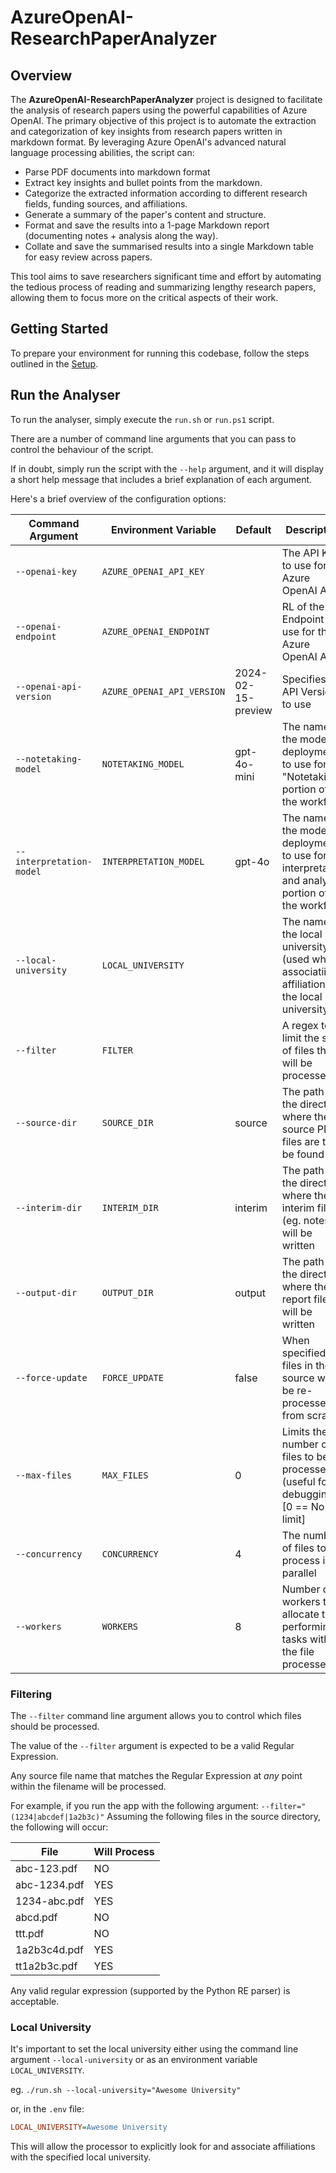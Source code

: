 # AzureOpenAI-ResearchPaperAnalyzer  
  
## Overview  
  
The **AzureOpenAI-ResearchPaperAnalyzer** project is designed to facilitate the analysis of research papers using the powerful capabilities of Azure OpenAI. 
The primary objective of this project is to automate the extraction and categorization of key insights from research papers written in markdown format. 
By leveraging Azure OpenAI's advanced natural language processing abilities, the script can:
  
- Parse PDF documents into markdown format
- Extract key insights and bullet points from the markdown.  
- Categorize the extracted information according to different research fields, funding sources, and affiliations.
- Generate a summary of the paper's content and structure.  
- Format and save the results into a 1-page Markdown report (documenting notes + analysis along the way).
- Collate and save the summarised results into a single Markdown table for easy review across papers.
  
This tool aims to save researchers significant time and effort by automating the tedious process of reading and summarizing lengthy research papers, allowing them to focus more on the critical aspects of their work.  

## Getting Started

To prepare your environment for running this codebase, follow the steps outlined in the [Setup](./SETUP.md).

## Run the Analyser

To run the analyser, simply execute the `run.sh` or `run.ps1` script.

There are a number of command line arguments that you can pass to control the behaviour of the script.

If in doubt, simply run the script with the `--help` argument, and it will display a short help message that includes a brief explanation of each argument.

Here's a brief overview of the configuration options: 

| Command Argument         | Environment Variable       | Default            | Description                                                                                         | 
|--------------------------|----------------------------|--------------------|-----------------------------------------------------------------------------------------------------|
| `--openai-key`           | `AZURE_OPENAI_API_KEY`     | <not specified>    | The API Key to use for the Azure OpenAI API                                                         |
| `--openai-endpoint`      | `AZURE_OPENAI_ENDPOINT`    | <not specified>    | RL of the API Endpoint to use for the Azure OpenAI API                                              |
| `--openai-api-version`   | `AZURE_OPENAI_API_VERSION` | 2024-02-15-preview | Specifies the API Version to use                                                                    |
| `--notetaking-model`     | `NOTETAKING_MODEL`         | gpt-4o-mini        | The name of the model deployment to use for the "Notetaking" portion of the workflow                | 
| `--interpretation-model` | `INTERPRETATION_MODEL`     | gpt-4o             | The name of the model deployment to use for the interpretation and analysis portion of the workflow |
| `--local-university`     | `LOCAL_UNIVERSITY`         | <not specified>    | The name of the local university (used when associatiing affiliations to the local university)      | 
| `--filter`               | `FILTER`                   | <not specified>    | A regex to limit the set of files that will be processed                                            | 
| `--source-dir`           | `SOURCE_DIR`               | source             | The path to the directory where the source PDF files are to be found                                | 
| `--interim-dir`          | `INTERIM_DIR`              | interim            | The path to the directory where the interim files (eg. notes) will be written                       |
| `--output-dir`           | `OUTPUT_DIR`               | output             | The path to the directory where the report files will be written                                    | 
| `--force-update`         | `FORCE_UPDATE`             | false              | When specified, all files in the source will be re-processed from scratch                           | 
| `--max-files`            | `MAX_FILES`                | 0                  | Limits the number of files to be processed (useful for debugging) [0 == No limit]                   | 
| `--concurrency`          | `CONCURRENCY`              | 4                  | The number of files to process in parallel                                                          | 
| `--workers`              | `WORKERS`                  | 8                  | Number of workers to allocate to performing tasks within the file processed                         | 


### Filtering

The `--filter` command line argument allows you to control which files should be processed.

The value of the `--filter` argument is expected to be a valid Regular Expression.

Any source file name that matches the Regular Expression at *any* point within the filename will be processed.

For example, if you run the app with the following argument: `--filter="(1234|abcdef|1a2b3c)"` 
Assuming the following files in the source directory, the following will occur: 

| File         | Will Process |
|--------------|--------------|
| abc-123.pdf  | NO           | 
| abc-1234.pdf | YES          | 
| 1234-abc.pdf | YES          |
| abcd.pdf     | NO           | 
| ttt.pdf      | NO           | 
| 1a2b3c4d.pdf | YES          | 
| tt1a2b3c.pdf | YES          | 


Any valid regular expression (supported by the Python RE parser) is acceptable.

### Local University

It's important to set the local university either using the command line argument `--local-university` or as an environment variable `LOCAL_UNIVERSITY`.

eg. `./run.sh --local-university="Awesome University"` 

or, in the `.env` file: 

```INI
LOCAL_UNIVERSITY=Awesome University
```

This will allow the processor to explicitly look for and associate affiliations with the specified local university.
